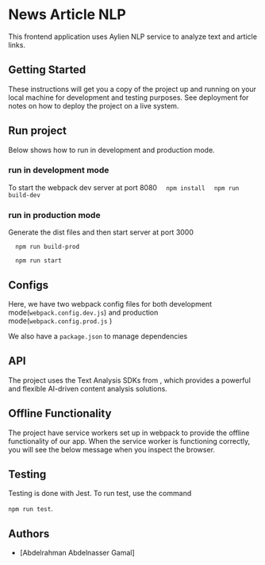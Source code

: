 # News Article NLP

This frontend application uses Aylien NLP service to analyze text and article links.

## Getting Started

These instructions will get you a copy of the project up and running on your local machine for development and testing
purposes. See deployment for notes on how to deploy the project on a live system.


## Run project
Below shows how to run in development and production mode.
### run in development mode
To start the webpack dev server at port 8080
`  npm install`
`  npm run build-dev`

### run in production mode
Generate the dist files and then start server at port 3000

`  npm run build-prod`

`  npm run start`

## Configs
Here, we have two webpack config files for both development mode(`webpack.config.dev.js`) and production mode(`webpack.config.prod.js` )

We also have a `package.json` to manage dependencies


## API

The project uses the Text Analysis SDKs from , which provides a powerful and flexible AI-driven content analysis solutions.

## Offline Functionality
The project have service workers set up in webpack to provide the offline functionality of our app. When the service worker is functioning correctly, you will see the below message when you inspect the browser.


## Testing

Testing is done with Jest. To run test, use the command 

`npm run test`. 



## Authors

* [Abdelrahman Abdelnasser Gamal]


